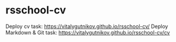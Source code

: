 # rsschool-cv
Deploy cv task: https://vitalygutnikov.github.io/rsschool-cv/ 
Deploy Markdown & Git task: https://vitalygutnikov.github.io/rsschool-cv/cv
